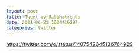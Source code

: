 ```yaml
--- 
layout: post 
title: Tweet by @alphatrends 
date: 2021-06-22 1624419297 
categories: twitter 
--- 
```

https://twitter.com/o/status/1407542645136764929